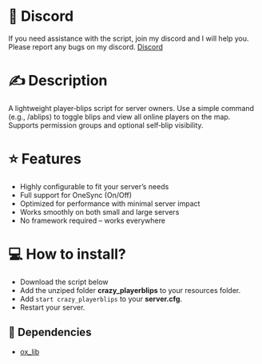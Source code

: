 # 🤖 Discord
If you need assistance with the script, join my discord and I will help you. Please report any bugs on my discord.
[Discord](https://discord.gg/KxZQSenzVb)

# ✍️ Description
A lightweight player‑blips script for server owners. Use a simple command (e.g., /ablips) to toggle blips and view all online players on the map. Supports permission groups and optional self‑blip visibility.

# ⭐ Features
- Highly configurable to fit your server’s needs  
- Full support for OneSync (On/Off)  
- Optimized for performance with minimal server impact
- Works smoothly on both small and large servers
- No framework required – works everywhere

# 💻 How to install?
- Download the script below
- Add the unziped folder **crazy_playerblips** to your resources folder.
- Add `start crazy_playerblips` to your **server.cfg**.
- Restart your server.

## 🔗 Dependencies
- [ox_lib](https://github.com/overextended/ox_lib)
